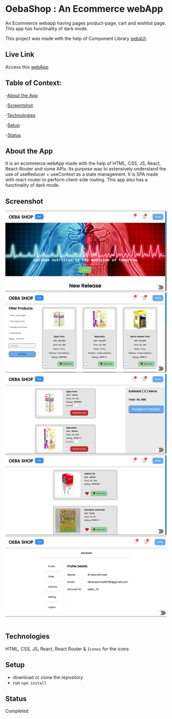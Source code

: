 # OebaShop : An Ecommerce webApp
An Ecommerce webapp having pages product-page, cart and wishlist page. This app has functinality of dark mode.

This project was made with the help of Component Library  [oebaUI](https://oebaui.netlify.app/).


## Live Link
Access this [webApp](https://oebashop.netlify.app)

## Table of Context:

-[About the App](#about-the-app)

-[Screentshot](#screenshot)

-[Technologies](#technologies)

-[Setup](#setup)

-[Status](#status)

## About the App
It is an ecommerce webApp made with the help of HTML, CSS, JS, React, React-Router and some APIs. Its purpose was to extensively understand the use of useReducer + useContext as a state management. It is SPA made with react-router to perform client-side routing. This app also has a functinality of dark mode.

## Screenshot
![Landing Page](./src/assets/app_scr/landing-page.png)
![Product Page](./src/assets/app_scr/product-page.png)
![Cart Page](./src//assets//app_scr/cart-page.png)
![Wishlist Page](./src/assets/app_scr/wishlist-page.png)
![Profile](./src/assets/app_scr/profile-page.png)
![]()

## Technologies
HTML, CSS, JS, React, React Router & `Icones` for the icons

## Setup
- download or clone the repository
- run `npm install`

## Status
Completed
